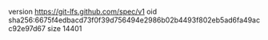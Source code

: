version https://git-lfs.github.com/spec/v1
oid sha256:6675f4edbacd73f0f39d756494e2986b02b4493f802eb5ad6fa49acc92e97d67
size 14401
